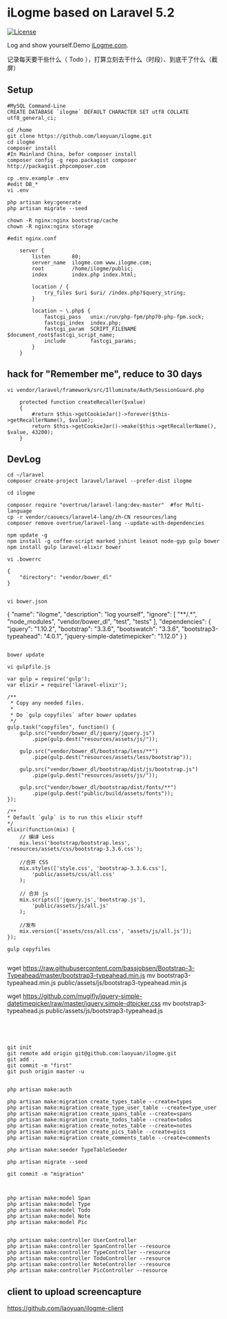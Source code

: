 # iLogme based on Laravel 5.2

[![License](https://poser.pugx.org/laravel/framework/license.svg)](https://github.com/laravel/laravel/)

Log and show yourself.Demo [iLogme.com](http://ilogme.com/laoyuan).

记录每天要干些什么（ Todo ），打算立刻去干什么（时段）、到底干了什么（截屏）


## Setup

```
#MySQL Command-Line
CREATE DATABASE `ilogme` DEFAULT CHARACTER SET utf8 COLLATE utf8_general_ci;

cd /home
git clone https://github.com/laoyuan/ilogme.git
cd ilogme
composer install
#In Mainland China, befor composer install
composer config -g repo.packagist composer http://packagist.phpcomposer.com

cp .env.example .env
#edit DB_*
vi .env

php artisan key:generate
php artisan migrate --seed

chown -R nginx:nginx bootstrap/cache
chown -R nginx:nginx storage

#edit nginx.conf
```
```
    server {
        listen       80;
        server_name  ilogme.com www.ilogme.com;
        root         /home/ilogme/public;
        index        index.php index.html;

        location / {
            try_files $uri $uri/ /index.php?$query_string;
        }

        location ~ \.php$ {
            fastcgi_pass   unix:/run/php-fpm/php70-php-fpm.sock;
            fastcgi_index  index.php;
            fastcgi_param  SCRIPT_FILENAME $document_root$fastcgi_script_name;
            include        fastcgi_params;
        }
    }
```

## hack for "Remember me", reduce to 30 days
```
vi vendor/laravel/framework/src/Illuminate/Auth/SessionGuard.php
```
```
    protected function createRecaller($value)
    {
        #return $this->getCookieJar()->forever($this->getRecallerName(), $value);
        return $this->getCookieJar()->make($this->getRecallerName(), $value, 43200);
    }
```

## DevLog
```
cd ~/laravel
composer create-project laravel/laravel --prefer-dist ilogme

cd ilogme

composer require "overtrue/laravel-lang:dev-master"  #for Multi-language
cp -r vendor/caouecs/laravel4-lang/zh-CN resources/lang
composer remove overtrue/laravel-lang --update-with-dependencies

npm update -g
npm install -g coffee-script marked jshint leasot node-gyp gulp bower
npm install gulp laravel-elixir bower

vi .bowerrc
```
```
{
    "directory": "vendor/bower_dl"
}
```

```

vi bower.json
```
{
    "name": "ilogme",
    "description": "log yourself",
    "ignore": [
        "**/.*",
        "node_modules",
        "vendor/bower_dl",
        "test",
        "tests"
    ],
    "dependencies": {
        "jquery": "1.10.2",
        "bootstrap": "3.3.6",
        "bootswatch": "3.3.6",
        "bootstrap3-typeahead": "4.0.1",
        "jquery-simple-datetimepicker": "1.12.0"
    }
}
```

bower update

vi gulpfile.js
```
```
var gulp = require('gulp');
var elixir = require('laravel-elixir');

/**
 * Copy any needed files.
 *
 * Do `gulp copyfiles` after bower updates
 */
gulp.task("copyfiles", function() {
    gulp.src("vendor/bower_dl/jquery/jquery.js")
        .pipe(gulp.dest("resources/assets/js/"));

    gulp.src("vendor/bower_dl/bootstrap/less/**")
        .pipe(gulp.dest("resources/assets/less/bootstrap"));

    gulp.src("vendor/bower_dl/bootstrap/dist/js/bootstrap.js")
        .pipe(gulp.dest("resources/assets/js/"));

    gulp.src("vendor/bower_dl/bootstrap/dist/fonts/**")
        .pipe(gulp.dest("public/build/assets/fonts"));
});

/**
* Default `gulp` is to run this elixir stuff
*/
elixir(function(mix) {
    // 编译 Less 
    mix.less('bootstrap/bootstrap.less', 'resources/assets/css/bootstrap-3.3.6.css');

    //合并 CSS
    mix.styles(['style.css', 'bootstrap-3.3.6.css'],
        'public/assets/css/all.css'
    );

    // 合并 js
    mix.scripts(['jquery.js','bootstrap.js'],
        'public/assets/js/all.js'
    );

    //发布
    mix.version(['assets/css/all.css', 'assets/js/all.js']);
});
```

```
gulp copyfiles


```
wget https://raw.githubusercontent.com/bassjobsen/Bootstrap-3-Typeahead/master/bootstrap3-typeahead.min.js
mv bootstrap3-typeahead.min.js public/assets/js/bootstrap3-typeahead.min.js

wget https://github.com/mugifly/jquery-simple-datetimepicker/raw/master/jquery.simple-dtpicker.css
mv bootstrap3-typeahead.js public/assets/js/bootstrap3-typeahead.js
```




git init
git remote add origin git@github.com:laoyuan/ilogme.git
git add .
git commit -m "first"
git push origin master -u


php artisan make:auth

php artisan make:migration create_types_table --create=types
php artisan make:migration create_type_user_table --create=type_user
php artisan make:migration create_spans_table --create=spans
php artisan make:migration create_todos_table --create=todos
php artisan make:migration create_notes_table --create=notes
php artisan make:migration create_pics_table --create=pics
php artisan make:migration create_comments_table --create=comments

php artisan make:seeder TypeTableSeeder

php artisan migrate --seed

git commit -m "migration"



php artisan make:model Span
php artisan make:model Type
php artisan make:model Todo
php artisan make:model Note
php artisan make:model Pic


php artisan make:controller UserController
php artisan make:controller SpanController --resource
php artisan make:controller TypeController --resource
php artisan make:controller TodoController --resource
php artisan make:controller NoteController --resource
php artisan make:controller PicController --resource
```




## client to upload screencapture
https://github.com/laoyuan/ilogme-client